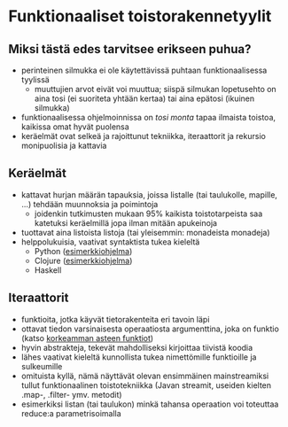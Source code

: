 # Funktionaaliset toistorakennetyylit

## Miksi tästä edes tarvitsee erikseen puhua?

- perinteinen silmukka ei ole käytettävissä puhtaan funktionaalisessa
  tyylissä
  - muuttujien arvot eivät voi muuttua; siispä silmukan lopetusehto on
    aina tosi (ei suoriteta yhtään kertaa) tai aina epätosi (ikuinen
    silmukka)
- funktionaalisessa ohjelmoinnissa on *tosi monta* tapaa ilmaista
  toistoa, kaikissa omat hyvät puolensa
- keräelmät ovat selkeä ja rajoittunut tekniikka, iteraattorit ja
  rekursio monipuolisia ja kattavia

## Keräelmät

- kattavat hurjan määrän tapauksia, joissa listalle (tai taulukolle,
  mapille, ...) tehdään muunnoksia ja poimintoja
  - joidenkin tutkimusten mukaan 95% kaikista toistotarpeista saa
    katetuksi keräelmillä jopa ilman mitään apukeinoja
- tuottavat aina listoista listoja (tai yleisemmin: monadeista monadeja)
- helppolukuisia, vaativat syntaktista tukea kieleltä
  - Python ([esimerkkiohjelma](ex-1.py))
  - Clojure ([esimerkkiohjelma](ex-1.clj))
  - Haskell

## Iteraattorit

- funktioita, jotka käyvät tietorakenteita eri tavoin läpi
- ottavat tiedon varsinaisesta operaatiosta argumenttina, joka on
  funktio (katso [korkeamman asteen funktiot](../6-first-class-functions))
- hyvin abstrakteja, tekevät mahdolliseksi kirjoittaa tiivistä koodia
- lähes vaativat kieleltä kunnollista tukea nimettömille funktioille ja
  sulkeumille
- omituista kyllä, nämä näyttävät olevan ensimmäinen mainstreamiksi
  tullut funktionaalinen toistotekniikka (Javan streamit, useiden
  kielten .map-, .filter- ymv. metodit)
- esimerkiksi listan (tai taulukon) minkä tahansa operaation voi
  toteuttaa reduce:a parametrisoimalla

